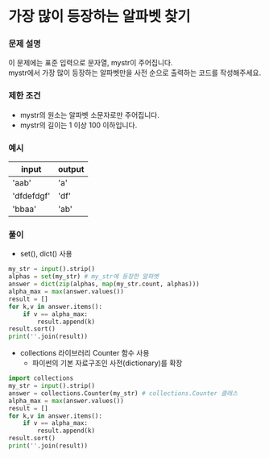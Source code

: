 # 가장 많이 등장하는 알파벳 찾기
### 문제 설명
이 문제에는 표준 입력으로 문자열, mystr이 주어집니다.           
mystr에서 가장 많이 등장하는 알파벳만을 사전 순으로 출력하는 코드를 작성해주세요.           

### 제한 조건
+ mystr의 원소는 알파벳 소문자로만 주어집니다.
+ mystr의 길이는 1 이상 100 이하입니다.
### 예시
|input	|output|
|-------|------|
|'aab'	|'a'|
|'dfdefdgf'|	'df'|
|'bbaa'|	'ab'|
### 풀이
+ set(), dict() 사용
```python
my_str = input().strip()
alphas = set(my_str) # my_str에 등장한 알파벳
answer = dict(zip(alphas, map(my_str.count, alphas)))
alpha_max = max(answer.values())
result = []
for k,v in answer.items():
    if v == alpha_max:
        result.append(k)
result.sort()
print(''.join(result))
```
+ collections 라이브러리 Counter 함수 사용
  + 파이썬의 기본 자료구조인 사전(dictionary)를 확장
```python
import collections
my_str = input().strip()
answer = collections.Counter(my_str) # collections.Counter 클래스
alpha_max = max(answer.values())
result = []
for k,v in answer.items():
    if v == alpha_max:
        result.append(k)
result.sort()
print(''.join(result))
```
